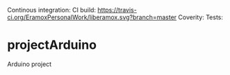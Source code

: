 Continous integration:
CI build: https://travis-ci.org/EramoxPersonalWork/liberamox.svg?branch=master
Coverity:
Tests:

# projectArduino
Arduino project
